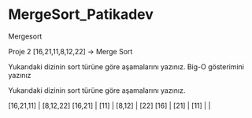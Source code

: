 # MergeSort_Patikadev
Mergesort


Proje 2
[16,21,11,8,12,22] -> Merge Sort

Yukarıdaki dizinin sort türüne göre aşamalarını yazınız.
Big-O gösterimini yazınız


Yukarıdaki dizinin sort türüne göre aşamalarını yazınız.

[16,21,11]             |     [8,12,22]
[16,21] | [11]         |     [8,12] | [22]
[16] | [21] | [11]     |
                       |
